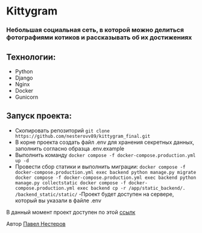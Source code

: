 # Kittygram

### Небольшая социальная сеть, в которой можно делиться фотографиями котиков и рассказывать об их достижениях

## Технологии:
* Python
* Django
* Nginx
* Docker
* Gunicorn

## Запуск проекта:

- Скопировать репозиторий `git clone https://github.com/nesterovv89/kittygram_final.git`
- В корне проекта создать файл .env для хранения секретных данных, заполнить согласно образца .env.example
- Выполнить команду `docker compose -f docker-compose.production.yml up -d`
- Провести сбор статики и выполнить миграции:
`docker compose -f docker-compose.production.yml exec backend python manage.py migrate
docker compose -f docker-compose.production.yml exec backend python manage.py collectstatic
docker compose -f docker-compose.production.yml exec backend cp -r /app/static_backend/. /backend_static/static/`
-Проект будет доступен на сервере, который вы указали в файле .env

В данный момент проект доступен по этой [ссылк](https://kittygramnesterov.ddns.net)

Автор [Павел Нестеров](https://github.com/nesterovv89)  

